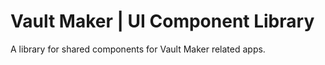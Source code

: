 # Vault Maker | UI Component Library

A library for shared components for Vault Maker related apps.
